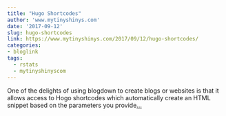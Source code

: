 ```yaml
---
title: "Hugo Shortcodes"
author: 'www.mytinyshinys.com'
date: '2017-09-12'
slug: hugo-shortcodes
link: https://www.mytinyshinys.com/2017/09/12/hugo-shortcodes/
categories:
- bloglink
tags:
  - rstats
  - mytinyshinyscom
---
```


One of the delights of using blogdown to create blogs or websites is that it allows access to Hogo shortcodes which automatically create an HTML snippet based on the parameters you provide[... <i class="fas fa-external-link-alt"></i>](https://www.mytinyshinys.com/2017/09/12/hugo-shortcodes/)

